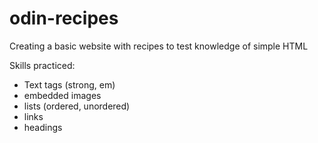 # odin-recipes
Creating a basic website with recipes to test knowledge of simple HTML

Skills practiced:
- Text tags (strong, em)
- embedded images
- lists (ordered, unordered)
- links
- headings